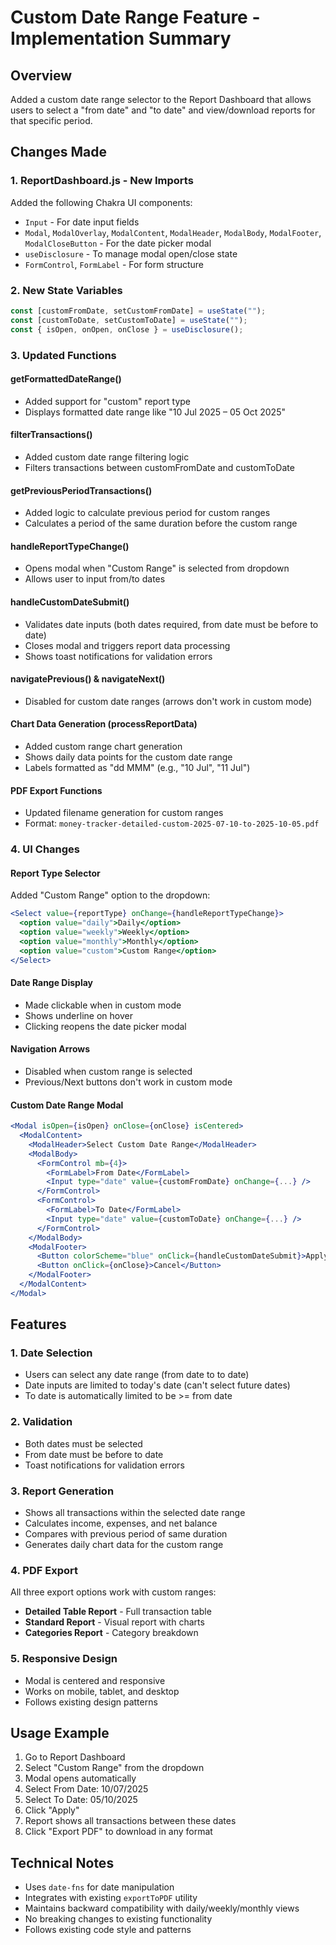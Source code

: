 # Custom Date Range Feature - Implementation Summary

## Overview
Added a custom date range selector to the Report Dashboard that allows users to select a "from date" and "to date" and view/download reports for that specific period.

## Changes Made

### 1. ReportDashboard.js - New Imports
Added the following Chakra UI components:
- `Input` - For date input fields
- `Modal`, `ModalOverlay`, `ModalContent`, `ModalHeader`, `ModalBody`, `ModalFooter`, `ModalCloseButton` - For the date picker modal
- `useDisclosure` - To manage modal open/close state
- `FormControl`, `FormLabel` - For form structure

### 2. New State Variables
```javascript
const [customFromDate, setCustomFromDate] = useState("");
const [customToDate, setCustomToDate] = useState("");
const { isOpen, onOpen, onClose } = useDisclosure();
```

### 3. Updated Functions

#### getFormattedDateRange()
- Added support for "custom" report type
- Displays formatted date range like "10 Jul 2025 – 05 Oct 2025"

#### filterTransactions()
- Added custom date range filtering logic
- Filters transactions between customFromDate and customToDate

#### getPreviousPeriodTransactions()
- Added logic to calculate previous period for custom ranges
- Calculates a period of the same duration before the custom range

#### handleReportTypeChange()
- Opens modal when "Custom Range" is selected from dropdown
- Allows user to input from/to dates

#### handleCustomDateSubmit()
- Validates date inputs (both dates required, from date must be before to date)
- Closes modal and triggers report data processing
- Shows toast notifications for validation errors

#### navigatePrevious() & navigateNext()
- Disabled for custom date ranges (arrows don't work in custom mode)

#### Chart Data Generation (processReportData)
- Added custom range chart generation
- Shows daily data points for the custom date range
- Labels formatted as "dd MMM" (e.g., "10 Jul", "11 Jul")

#### PDF Export Functions
- Updated filename generation for custom ranges
- Format: `money-tracker-detailed-custom-2025-07-10-to-2025-10-05.pdf`

### 4. UI Changes

#### Report Type Selector
Added "Custom Range" option to the dropdown:
```jsx
<Select value={reportType} onChange={handleReportTypeChange}>
  <option value="daily">Daily</option>
  <option value="weekly">Weekly</option>
  <option value="monthly">Monthly</option>
  <option value="custom">Custom Range</option>
</Select>
```

#### Date Range Display
- Made clickable when in custom mode
- Shows underline on hover
- Clicking reopens the date picker modal

#### Navigation Arrows
- Disabled when custom range is selected
- Previous/Next buttons don't work in custom mode

#### Custom Date Range Modal
```jsx
<Modal isOpen={isOpen} onClose={onClose} isCentered>
  <ModalContent>
    <ModalHeader>Select Custom Date Range</ModalHeader>
    <ModalBody>
      <FormControl mb={4}>
        <FormLabel>From Date</FormLabel>
        <Input type="date" value={customFromDate} onChange={...} />
      </FormControl>
      <FormControl>
        <FormLabel>To Date</FormLabel>
        <Input type="date" value={customToDate} onChange={...} />
      </FormControl>
    </ModalBody>
    <ModalFooter>
      <Button colorScheme="blue" onClick={handleCustomDateSubmit}>Apply</Button>
      <Button onClick={onClose}>Cancel</Button>
    </ModalFooter>
  </ModalContent>
</Modal>
```

## Features

### 1. Date Selection
- Users can select any date range (from date to to date)
- Date inputs are limited to today's date (can't select future dates)
- To date is automatically limited to be >= from date

### 2. Validation
- Both dates must be selected
- From date must be before to date
- Toast notifications for validation errors

### 3. Report Generation
- Shows all transactions within the selected date range
- Calculates income, expenses, and net balance
- Compares with previous period of same duration
- Generates daily chart data for the custom range

### 4. PDF Export
All three export options work with custom ranges:
- **Detailed Table Report** - Full transaction table
- **Standard Report** - Visual report with charts
- **Categories Report** - Category breakdown

### 5. Responsive Design
- Modal is centered and responsive
- Works on mobile, tablet, and desktop
- Follows existing design patterns

## Usage Example

1. Go to Report Dashboard
2. Select "Custom Range" from the dropdown
3. Modal opens automatically
4. Select From Date: 10/07/2025
5. Select To Date: 05/10/2025
6. Click "Apply"
7. Report shows all transactions between these dates
8. Click "Export PDF" to download in any format

## Technical Notes

- Uses `date-fns` for date manipulation
- Integrates with existing `exportToPDF` utility
- Maintains backward compatibility with daily/weekly/monthly views
- No breaking changes to existing functionality
- Follows existing code style and patterns
